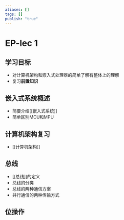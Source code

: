```yaml
---
aliases: []
tags: []
publish: "true"
---
```


# EP-lec 1
## 学习目标
- 对计算机架构和嵌入式处理器的简单了解有整体上的理解
- 复习**前置知识**

## 嵌入式系统概述
- 简要介绍[[嵌入式系统]]
- 简单区别MCU和MPU

## 计算机架构复习
- [[计算机架构]]

## 总线
- [[总线]]的定义
- 总线的分类
- 总线的两种通信方案
- 并行通信的两种传输方式

## 位操作
